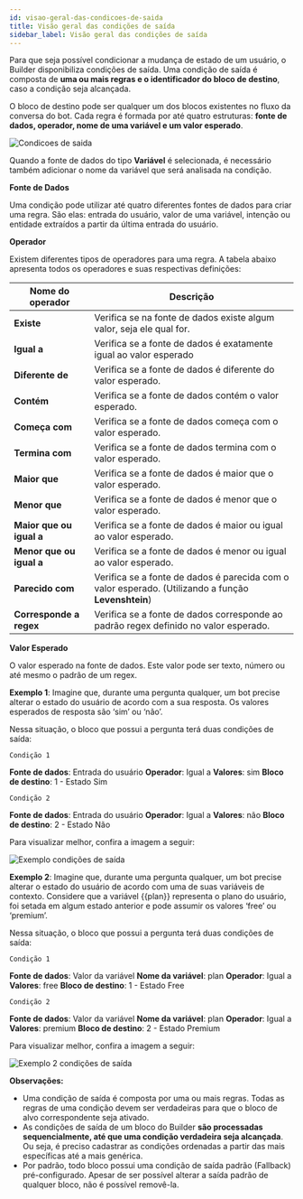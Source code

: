```yaml
---
id: visao-geral-das-condicoes-de-saida
title: Visão geral das condições de saída
sidebar_label: Visão geral das condições de saída
---
```


Para que seja possível condicionar a mudança de estado de um usuário, o Builder disponibiliza condições de saída. Uma condição de saída é composta de **uma ou mais regras e o identificador do bloco de destino**, caso a condição seja alcançada.

O bloco de destino pode ser qualquer um dos blocos existentes no fluxo da conversa do bot. Cada regra é formada por até quatro estruturas: **fonte de dados, operador, nome de uma variável e um valor esperado**.

![Condicoes de saida](/img/builder/builder-visao-geral-das-condicoes-de-saida-1.png)

Quando a fonte de dados do tipo **Variável** é selecionada, é necessário também adicionar o nome da variável que será analisada na condição.

**Fonte de Dados**

Uma condição pode utilizar até quatro diferentes fontes de dados para criar uma regra. São elas: entrada do usuário, valor de uma variável, intenção ou entidade extraídos a partir da última entrada do usuário.

**Operador**

Existem diferentes tipos de operadores para uma regra. A tabela abaixo apresenta todos os operadores e suas respectivas definições:

| Nome do operador         | Descrição                                                                                           |
| ------------------------ | --------------------------------------------------------------------------------------------------- |
| **Existe**               | Verifica se na fonte de dados existe algum valor, seja ele qual for.                                |
| **Igual a**              | Verifica se a fonte de dados é exatamente igual ao valor esperado                                   |
| **Diferente de**         | Verifica se a fonte de dados é diferente do valor esperado.                                         |
| **Contém**               | Verifica se a fonte de dados contém o valor esperado.                                               |
| **Começa com**           | Verifica se a fonte de dados começa com o valor esperado.                                           |
| **Termina com**          | Verifica se a fonte de dados termina com o valor esperado.                                          |
| **Maior que**            | Verifica se a fonte de dados é maior que o valor esperado.                                          |
| **Menor que**            | Verifica se a fonte de dados é menor que o valor esperado.                                          |
| **Maior que ou igual a** | Verifica se a fonte de dados é maior ou igual ao valor esperado.                                    |
| **Menor que ou igual a** | Verifica se a fonte de dados é menor ou igual ao valor esperado.                                    |
| **Parecido com**         | Verifica se a fonte de dados é parecida com o valor esperado. (Utilizando a função **Levenshtein**) |
| **Corresponde a regex**  | Verifica se a fonte de dados corresponde ao padrão regex definido no valor esperado.                |

**Valor Esperado**

O valor esperado na fonte de dados. Este valor pode ser texto, número ou até mesmo o padrão de um regex.

**Exemplo 1**: Imagine que, durante uma pergunta qualquer, um bot precise alterar o estado do usuário de acordo com a sua resposta. Os valores esperados de resposta são ‘sim’ ou ‘não’.

Nessa situação, o bloco que possui a pergunta terá duas condições de saída:

`Condição 1`

**Fonte de dados**: Entrada do usuário **Operador**: Igual a **Valores**: sim **Bloco de destino**: 1 - Estado Sim

`Condição 2`

**Fonte de dados**: Entrada do usuário **Operador**: Igual a **Valores**: não **Bloco de destino**: 2 - Estado Não

Para visualizar melhor, confira a imagem a seguir:

![Exemplo condições de saída](/img/builder/builder-visao-geral-das-condicoes-de-saida-2.png)

**Exemplo 2**: Imagine que, durante uma pergunta qualquer, um bot precise alterar o estado do usuário de acordo com uma de suas variáveis de contexto. Considere que a variável {{plan}} representa o plano do usuário, foi setada em algum estado anterior e pode assumir os valores ‘free’ ou ‘premium’.

Nessa situação, o bloco que possui a pergunta terá duas condições de saída:

`Condição 1`

**Fonte de dados**: Valor da variável **Nome da variável**: plan **Operador**: Igual a **Valores**: free **Bloco de destino**: 1 - Estado Free

`Condição 2`

**Fonte de dados**: Valor da variável **Nome da variável**: plan **Operador**: Igual a **Valores**: premium **Bloco de destino**: 2 - Estado Premium

Para visualizar melhor, confira a imagem a seguir:

![Exemplo 2 condições de saída](/img/builder/builder-visao-geral-das-condicoes-de-saida-3.png)

**Observações:**

* Uma condição de saída é composta por uma ou mais regras. Todas as regras de uma condição devem ser verdadeiras para que o bloco de alvo correspondente seja ativado.
* As condições de saída de um bloco do Builder **são processadas sequencialmente, até que uma condição verdadeira seja alcançada**. Ou seja, é preciso cadastrar as condições ordenadas a partir das mais específicas até a mais genérica.
* Por padrão, todo bloco possui uma condição de saída padrão (Fallback) pré-configurado. Apesar de ser possível alterar a saída padrão de qualquer bloco, não é possível removê-la.
